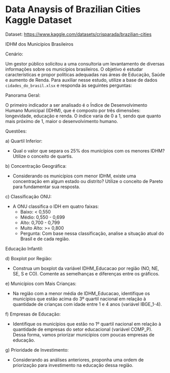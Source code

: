 # Data Anaysis of Brazilian Cities Kaggle Dataset 

Dataset: https://www.kaggle.com/datasets/crisparada/brazilian-cities

IDHM dos Municípios Brasileiros

Cenário:

Um gestor público solicitou a uma consultoria um levantamento de diversas informações sobre os municípios brasileiros. O objetivo é estudar características e propor políticas adequadas nas áreas de Educação, Saúde e aumento de Renda. Para auxiliar nesse estudo, utilize a base de dados `cidades_do_brasil.xlsx`  e responda às seguintes perguntas:

Panorama Geral:

O primeiro indicador a ser analisado é o Índice de Desenvolvimento Humano Municipal (IDHM), que é composto por três dimensões: longevidade, educação e renda. O índice varia de 0 a 1, sendo que quanto mais próximo de 1, maior o desenvolvimento humano.

Questões:

a) Quartil Inferior:
- Qual o valor que separa os 25% dos municípios com os menores IDHM? Utilize o conceito de quartis.

b) Concentração Geográfica:
- Considerando os municípios com menor IDHM, existe uma concentração em algum estado ou distrito? Utilize o conceito de Pareto para fundamentar sua resposta.

c) Classificação ONU:
- A ONU classifica o IDH em quatro faixas:
  - Baixo: < 0,550
  - Médio: 0,550 - 0,699
  - Alto: 0,700 - 0,799
  - Muito Alto: >= 0,800
  - Pergunta: Com base nessa classificação, analise a situação atual do Brasil e de cada região.

Educação Infantil:

d) Boxplot por Região:
- Construa um boxplot da variável IDHM_Educacao por região (NO, NE, SE, S e CO). Comente as semelhanças e diferenças entre os gráficos.

e) Municípios com Mais Crianças:  
- Na região com a menor média de IDHM_Educacao, identifique os municípios que estão acima do 3º quartil nacional em relação à quantidade de crianças com idade entre 1 e 4 anos (variável IBGE_1-4).

f) Empresas de Educação:
- Identifique os municípios que estão no 1º quartil nacional em relação à quantidade de empresas do setor educacional (variável COMP_P). Dessa forma, vamos priorizar municípios com poucas empresas de educação.

g) Prioridade de Investimento: 
- Considerando as análises anteriores, proponha uma ordem de priorização para investimento na educação dessa região.

